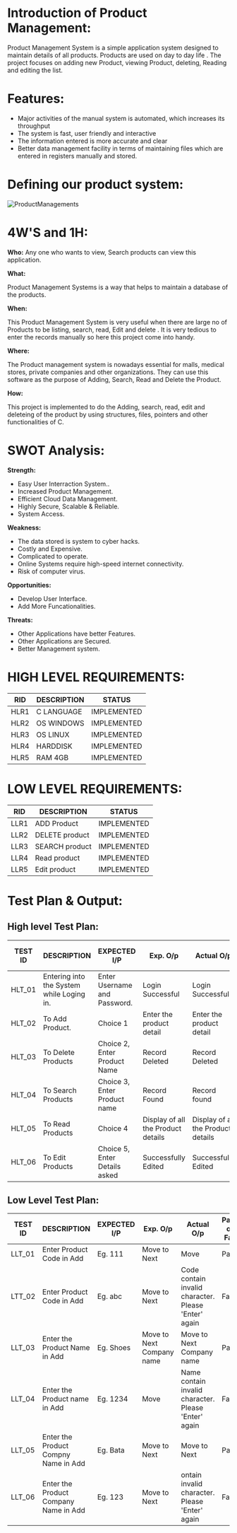 # Introduction of Product Management:

Product Management System is a simple application system designed to maintain details of all products. Products are used on day to day life . The project focuses on adding new Product, viewing Product, deleting, Reading and editing the list.

# Features:
- Major activities of the manual system is automated, which increases its throughput
- The system is fast, user friendly and interactive
- The information entered is more accurate and clear
- Better data management facility in terms of maintaining files which are entered in registers manually and stored.

# Defining our product system:

![ProductManagements](https://user-images.githubusercontent.com/98537406/153473497-43f4469a-3e18-4ad1-babc-50979cea82e8.png)





# 4W'S and 1H:
**Who:**
Any one who wants to view, Search products can view this application.

**What:**

Product Management Systems is a way that helps to maintain a database of the products.

**When:**

This Product Management System is very useful when there are large no of Products to be listing, search, read, Edit and delete . It is very tedious to enter the records manually so here this project come into handy.

**Where:**

The Product management system is nowadays essential for malls, medical stores, private companies and other organizations. They can use this software as the purpose of Adding, Search, Read and Delete the Product. 

**How:**

This project is implemented to do the Adding, search, read, edit and deleteing of the product by using structures, files, pointers and other functionalities of C.


# SWOT Analysis:

**Strength:**

- Easy User Interraction System..
- Increased Product Management.
- Efficient Cloud Data Management.
- Highly Secure, Scalable & Reliable.
- System Access.

**Weakness:**
- The data stored is system to cyber hacks.
- Costly and Expensive.
- Complicated to operate.
- Online Systems require high-speed internet connectivity.
- Risk of computer virus.


**Opportunities:**
- Develop User Interface.
- Add More Funcationalities.

**Threats:**
- Other Applications have better Features.
- Other Applications are Secured.
- Better Management system.


# HIGH LEVEL REQUIREMENTS:

|RID |DESCRIPTION |STATUS |
|---- |---- |---- |
|HLR1 |C LANGUAGE	 |IMPLEMENTED |
|HLR2 |OS WINDOWS |IMPLEMENTED |
|HLR3 |OS LINUX |IMPLEMENTED |
|HLR4 |HARDDISK |IMPLEMENTED |
|HLR5 |RAM 4GB |IMPLEMENTED |

# LOW LEVEL REQUIREMENTS:

|RID |DESCRIPTION |STATUS |
|---- |---- |---- |
|LLR1 |ADD Product |IMPLEMENTED |
|LLR2 |DELETE product |IMPLEMENTED |
|LLR3	|SEARCH product |IMPLEMENTED |
|LLR4 |Read product |IMPLEMENTED |
|LLR5	|Edit product |IMPLEMENTED |

# Test Plan & Output:
## High level Test Plan:

|TEST ID   |DESCRIPTION  	              |EXPECTED I/P |Exp. O/p |Actual O/p |Pass or Fail |
|---- |---- |---- |---- |---- |---- |
|HLT_01 |Entering into the System while Loging in. |Enter Username and Password. |Login Successful |Login Successful |Pass |
|HLT_02	|To Add Product. |Choice 1 |Enter the product detail |Enter the product detail |pass |
|HLT_03	|To Delete Products |Choice 2, Enter Product Name |Record Deleted |Record Deleted |Pass |
|HLT_04	 |To Search Products |Choice 3, Enter Product name |Record Found |Record found |Pass |
|HLT_05	 |To Read Products |Choice 4 |Display of all the Product details |Display of all the Product details |Pass |
|HLT_06	 |To Edit Products |Choice 5, Enter Details asked |Successfully Edited |Successfully Edited |Pass |

## Low Level Test Plan:

|TEST ID     	|DESCRIPTION	                            |EXPECTED I/P |Exp. O/p |Actual O/p |Pass or Fail |
|---- |---- |---- |---- |---- |----|
|LLT_01 |Enter Product Code in Add |Eg. 111 |Move to Next |Move |Pass |
|LTT_02 |Enter Product Code in Add |Eg. abc |Move to Next |Code contain invalid character. Please 'Enter' again |Fail |
|LLT_03	|Enter the Product Name in Add |Eg. Shoes |Move to Next Company name |Move to Next Company name |Pass |
|LLT_04 |Enter the Product name in Add |Eg. 1234 |Move |Name contain invalid character. Please 'Enter' again |Fail |
|LLT_05	|Enter the Product Compny Name in Add |Eg. Bata |Move to Next |Move to Next |Pass |
|LLT_06 |Enter the Product Company Name in Add |Eg. 123 |Move to Next | ontain invalid character. Please 'Enter' again |Fail |


